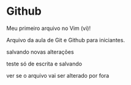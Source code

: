 # Github

Meu primeiro arquivo no Vim (vi)!

Arquivo da aula de Git e Github para iniciantes.


salvando novas alterações


teste só de escrita e salvando


ver se o arquivo vai ser alterado por fora